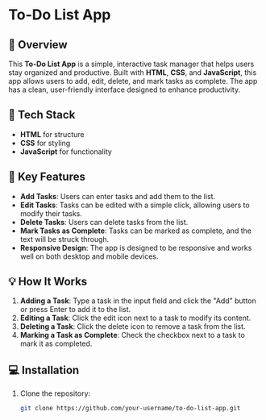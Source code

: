 # To-Do List App

## 🚀 Overview
This **To-Do List App** is a simple, interactive task manager that helps users stay organized and productive. Built with **HTML**, **CSS**, and **JavaScript**, this app allows users to add, edit, delete, and mark tasks as complete. The app has a clean, user-friendly interface designed to enhance productivity.

## 🔧 Tech Stack
- **HTML** for structure
- **CSS** for styling
- **JavaScript** for functionality

## 🌟 Key Features
- **Add Tasks**: Users can enter tasks and add them to the list.
- **Edit Tasks**: Tasks can be edited with a simple click, allowing users to modify their tasks.
- **Delete Tasks**: Users can delete tasks from the list.
- **Mark Tasks as Complete**: Tasks can be marked as complete, and the text will be struck through.
- **Responsive Design**: The app is designed to be responsive and works well on both desktop and mobile devices.

## 💡 How It Works
1. **Adding a Task**: Type a task in the input field and click the "Add" button or press Enter to add it to the list.
2. **Editing a Task**: Click the edit icon next to a task to modify its content.
3. **Deleting a Task**: Click the delete icon to remove a task from the list.
4. **Marking a Task as Complete**: Check the checkbox next to a task to mark it as completed.

## 💻 Installation

1. Clone the repository:
   ```bash
   git clone https://github.com/your-username/to-do-list-app.git
